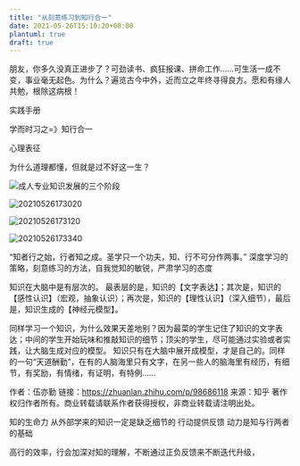 ```yaml
---
title: "从刻意练习到知行合一"
date: 2021-05-26T15:10:20+08:00
plantuml: true
draft: true
---
```


朋友，你多久没真正进步了？可劲读书、疯狂报课、拼命工作……可生活一成不变，事业毫无起色。为什么？遍览古今中外，近而立之年终寻得良方。愿和有缘人共勉，根除这病根！

实践手册


学而时习之=》知行合一

心理表征

为什么道理都懂，但就是过不好这一生？

![成人专业知识发展的三个阶段](https://pic2.zhimg.com/80/53e94c19f3020922c3c865f03ca9832d_1440w.jpg)

![20210526173020](https://img.ansoncao.me/img/20210526173020.png)

![20210526173120](https://img.ansoncao.me/img/20210526173120.png)

![20210526173340](https://img.ansoncao.me/img/20210526173340.png)

“知者行之始，行者知之成。圣学只一个功夫，知、行不可分作两事。”
深度学习的策略，刻意练习的方法，自我觉知的敏锐，严肃学习的态度

知识在大脑中是有层次的。 最表层的是，知识的【文字表达】；其次是，知识的【感性认识】（宏观，抽象认识）；再次是，知识的【理性认识】（深入细节），最后是，知识生成的【神经元模型】。

同样学习一个知识，为什么效果天差地别？因为最菜的学生记住了知识的文字表达；中间的学生开始玩味和推敲知识的细节；顶尖的学生，尽可能通过实验或者实践，让大脑生成对应的模型。  知识只有在大脑中展开成模型，才是自己的。同样的一句“天道酬勤”，在有的人脑海里只有文字，在另一些人的脑海里有经历，有细节，有奖励，有情绪，有证明，有特例……

作者：伍亦勤
链接：https://zhuanlan.zhihu.com/p/98686118
来源：知乎
著作权归作者所有。商业转载请联系作者获得授权，非商业转载请注明出处。

知的生命力
从外部学来的知识一定是缺乏细节的
行动提供反馈
动力是知与行两者的基础

高行的效率，行会加深对知的理解，不断通过正负反馈来不断迭代升级，